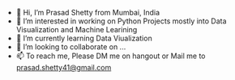 - 👋 Hi, I’m Prasad Shetty from Mumbai, India
- 👀 I’m interested in working on Python Projects mostly into Data Visualization and Machine Learining
- 🌱 I’m currently learning Data Viualization
- 💞️ I’m looking to collaborate on ...
- 📫 To reach me, Please DM me on hangout or Mail me to prasad.shetty41@gmail.com
